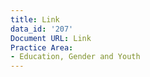 ```yaml
---
title: Link
data_id: '207'
Document URL: Link
Practice Area:
- Education, Gender and Youth
---
```


